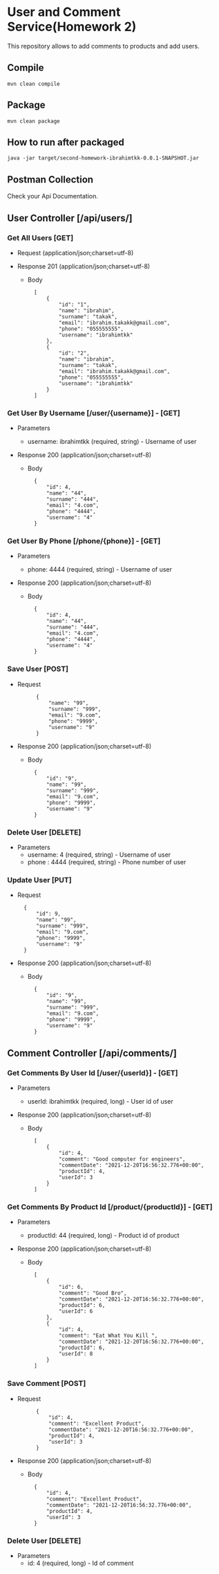 # User and Comment Service(Homework 2)

This repository allows to add comments to products and add users.

## Compile
```
mvn clean compile
```

## Package
```
mvn clean package
```

## How to run after packaged
```
java -jar target/second-homework-ibrahimtkk-0.0.1-SNAPSHOT.jar
```

## Postman Collection

Check your Api Documentation.

## User Controller [/api/users/]

### Get All Users [GET]

+ Request (application/json;charset=utf-8)

+ Response 201 (application/json;charset=utf-8)

    + Body
    
            [
                {
                    "id": "1",
                    "name": "ibrahim",
                    "surname": "takak",
                    "email": "ibrahim.takakk@gmail.com",
                    "phone": "055555555",
                    "username": "ibrahimtkk"
                },
                {
                    "id": "2",
                    "name": "ibrahim",
                    "surname": "takak",
                    "email": "ibrahim.takakk@gmail.com",
                    "phone": "055555555",
                    "username": "ibrahimtkk"
                }
            ]
        


### Get User By Username [/user/{username}] - [GET]

+ Parameters
    + username: ibrahimtkk (required, string) - Username of user
    
+ Response 200 (application/json;charset=utf-8)

    + Body
    
            {
                "id": 4,
                "name": "44",
                "surname": "444",
                "email": "4.com",
                "phone": "4444",
                "username": "4"
            }
            
            
### Get User By Phone [/phone/{phone}] - [GET]

+ Parameters
    + phone: 4444 (required, string) - Username of user
    
+ Response 200 (application/json;charset=utf-8)

    + Body
    
            {
                "id": 4,
                "name": "44",
                "surname": "444",
                "email": "4.com",
                "phone": "4444",
                "username": "4"
            }
            
            
### Save User [POST]

+ Request

            {
                "name": "99",
                "surname": "999",
                "email": "9.com",
                "phone": "9999",
                "username": "9"
            }
    
+ Response 200 (application/json;charset=utf-8)

    + Body
    
            {
                "id": "9",
                "name": "99",
                "surname": "999",
                "email": "9.com",
                "phone": "9999",
                "username": "9"
            }
            
            
### Delete User [DELETE]

+ Parameters
    + username: 4 (required, string) - Username of user
    + phone   : 4444 (required, string) - Phone number of user
            
          

### Update User [PUT]

+ Request

        {
            "id": 9,
            "name": "99",
            "surname": "999",
            "email": "9.com",
            "phone": "9999",
            "username": "9"
        }
    
+ Response 200 (application/json;charset=utf-8)

    + Body
    
            {
                "id": "9",
                "name": "99",
                "surname": "999",
                "email": "9.com",
                "phone": "9999",
                "username": "9"
            }
            
            
## Comment Controller [/api/comments/]

### Get Comments By User Id [/user/{userId}] - [GET]

+ Parameters
    + userId: ibrahimtkk (required, long) - User id of user
    
+ Response 200 (application/json;charset=utf-8)

    + Body
    
            [
                {
                    "id": 4,
                    "comment": "Good computer for engineers",
                    "commentDate": "2021-12-20T16:56:32.776+00:00",
                    "productId": 4,
                    "userId": 3
                }
            ]
            
            
### Get Comments By Product Id [/product/{productId}] - [GET]

+ Parameters
    + productId: 44 (required, long) - Product id of product
    
+ Response 200 (application/json;charset=utf-8)

    + Body
    
            [
                {
                    "id": 6,
                    "comment": "Good Bro",
                    "commentDate": "2021-12-20T16:56:32.776+00:00",
                    "productId": 6,
                    "userId": 6
                },
                {
                    "id": 4,
                    "comment": "Eat What You Kill ",
                    "commentDate": "2021-12-20T16:56:32.776+00:00",
                    "productId": 6,
                    "userId": 8
                }
            ]
            
            
### Save Comment [POST]

+ Request

            {
                "id": 4,
                "comment": "Excellent Product",
                "commentDate": "2021-12-20T16:56:32.776+00:00",
                "productId": 4,
                "userId": 3
            }
    
+ Response 200 (application/json;charset=utf-8)

    + Body
    
            {
                "id": 4,
                "comment": "Excellent Product",
                "commentDate": "2021-12-20T16:56:32.776+00:00",
                "productId": 4,
                "userId": 3
            }
            
            
### Delete User [DELETE]

+ Parameters
    + id: 4 (required, long) - Id of comment